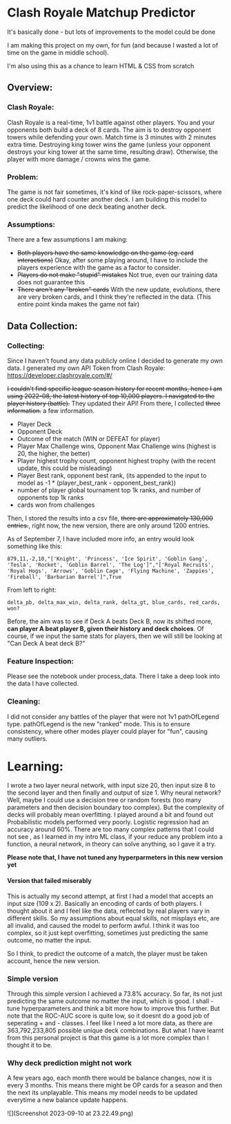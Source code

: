 # Clash Royale Matchup Predictor
It's basically done - but lots of improvements to the model could be done

I am making this project on my own, for fun (and because I wasted a lot of time on the game in middle school). 

I'm also using this as a chance to learn HTML & CSS from scratch 

## Overview:
### Clash Royale:
Clash Royale is a real-time, 1v1 battle against other players. You and your opponents both build a deck of 8 cards. 
The aim is to destroy opponent towers while defending your own. Match time is 3 minutes with 2 minutes extra time. 
Destroying king tower wins the game (unless your opponent destroys your king tower at the same time, resulting draw). 
Otherwise, the player with more damage / crowns wins the game.

### Problem:
The game is not fair sometimes, it's kind of like rock-paper-scissors, where one deck could hard counter another deck.
I am building this model to predict the likelihood of one deck beating another deck. 

### Assumptions:
There are a few assumptions I am making:
  - ~~Both players have the same knowledge on the game (eg. card interactions)~~ Okay, after some playing around, I have to include the players experience with the game as a factor to consider.
  - ~~Players do not make "stupid" mistakes~~ Not true, even our training data does not guarantee this
  - ~~There aren't any "broken" cards~~ With the new update, evolutions, there are very broken cards, and I think they're reflected in the data. (This entire point kinda makes the game not fair)


## Data Collection:
### Collecting:
Since I haven't found any data publicly online I decided to generate my own data.
I generated my own API Token from Clash Royale: https://developer.clashroyale.com/#/

~~I couldn't find specific league season history for recent months, hence I am using 2022-08, the latest history of top 10,000
players. I navigated to the player history (battle).~~ They updated their API!
From there, I collected ~~three information.~~ a few information.
- Player Deck
- Opponent Deck
- Outcome of the match (WIN or DEFEAT for player)
- Player Max Challenge wins, Opponent Max Challenge wins (highest is 20, the higher, the better)
- Player highest trophy count, opponent highest trophy (with the recent update, this could be misleading)
- Player Best rank, opponent best rank, (its appended to the input to model as -1 * (player_best_rank - opponent_best_rank))
- number of player global tournament top 1k ranks, and number of opponents top 1k ranks
- cards won from challenges

Then, I stored the results into a csv file, ~~there are approximately 130,000 entries.~~,
right now, the new version, there are only around 1200 entries.

As of September 7, I have included more info, an entry would look something like this:
```
879,11,-2,10,"['Knight', 'Princess', 'Ice Spirit', 'Goblin Gang', 'Tesla', 'Rocket', 'Goblin Barrel', 'The Log']","['Royal Recruits', 'Royal Hogs', 'Arrows', 'Goblin Cage', 'Flying Machine', 'Zappies', 'Fireball', 'Barbarian Barrel']",True
```
From left to right:
```
delta_pb, delta_max_win, delta_rank, delta_gt, blue_cards, red_cards, won?
```

Before, the aim was to see if Deck A beats Deck B, now its shifted more, **can player A beat player B, given their history and deck choices**. Of course, if we input the same stats for players, then we will still be looking at "Can Deck A beat deck B?"

### Feature Inspection:
Please see the notebook under process_data. There I take a deep look into the data I have collected.

### Cleaning:
I did not consider any battles of the player that were not 1v1 pathOfLegend type.
pathOfLegend is the new "ranked" mode. This is to ensure consistency, where other modes
player could player for "fun", causing many outliers. 

# Learning:
I wrote a two layer neural network, with input size 20, then input size 8 to the second layer and then finally and output of size 1. 
Why neural network? Well, maybe I could use a decision tree or random forests (too many parameters and then decision boundary too complex). But the complexity of decks will probably mean overfitting. I played around a bit and found out Probabilistic models performed very poorly.
Logistic regression had an accuracy around 60%. There are too many complex patterns that I could not see
, as I learned in my intro ML class, if your reduce any problem into a function, a neural network, in theory
can solve anything, so I gave it a try. 

**Please note that, I have not tuned any hyperparmeters in this new version yet**

#### Version that failed miserably 
This is actually my second attempt, at first I had a model that accepts an input size (109 x 2). Basically an encoding of cards
of both players. I thought about it and I feel like the data, reflected by real players vary in different skills.
So my assumptions about equal skills, not misplays etc, are all invalid, and caused the model to perform awful.
I think it was too complex, so it just kept overfitting, sometimes just predicting the same outcome, no matter the input.

So I think, to predict the outcome of a match, the player must be taken account, hence the new version. 
### Simple version
Through this simple version I achieved a 73.8% accuracy. 
So far, its not just predicting the same outcome no matter the input, which is good. I shall - tune hyperparameters and think a bit more
how to improve this further. But note that the ROC-AUC score is quite low, so it doesnt do a good job of seperating + and - classes. I feel like I need a lot more data, as there are 363,792,233,805 possible unique deck combinations. But what I have learnt from this personal project is that this game
is a lot more complex than I thought it to be.

### Why deck prediction might not work
A few years ago, each month there would be balance changes, now it is every 3 months. This means there might be OP cards for a season and then the next its unplayable. This means my model needs to be updated everytime a new balance update happens.

![](Screenshot 2023-09-10 at 23.22.49.png)

